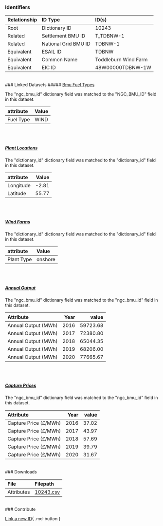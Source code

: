 ### Identifiers

| Relationship   | ID Type              | ID(s)                |
|:---------------|:---------------------|:---------------------|
| Root           | Dictionary ID        | 10243                |
| Related        | Settlement BMU ID    | T_TDBNW-1            |
| Related        | National Grid BMU ID | TDBNW-1              |
| Equivalent     | ESAIL ID             | TDBNW                |
| Equivalent     | Common Name          | Toddleburn Wind Farm |
| Equivalent     | EIC ID               | 48W00000TDBNW-1W     |

<br>
### Linked Datasets
##### <a href="https://osuked.github.io/Power-Station-Dictionary/datasets/bmu-fuel-types">Bmu Fuel Types</a>



The "ngc_bmu_id" dictionary field was matched to the "NGC_BMU_ID" field in this dataset.

| attribute   | Value   |
|:------------|:--------|
| Fuel Type   | WIND    |

<br><br>
##### <a href="https://osuked.github.io/Power-Station-Dictionary/datasets/plant-locations">Plant Locations</a>



The "dictionary_id" dictionary field was matched to the "dictionary_id" field in this dataset.

| attribute   |   Value |
|:------------|--------:|
| Longitude   |   -2.81 |
| Latitude    |   55.77 |

<br><br>
##### <a href="https://osuked.github.io/Power-Station-Dictionary/datasets/wind-farms">Wind Farms</a>



The "dictionary_id" dictionary field was matched to the "dictionary_id" field in this dataset.

| attribute   | Value   |
|:------------|:--------|
| Plant Type  | onshore |

<br><br>
##### <a href="https://osuked.github.io/Power-Station-Dictionary/datasets/annual-output">Annual Output</a>



The "ngc_bmu_id" dictionary field was matched to the "ngc_bmu_id" field in this dataset.

| Attribute           |   Year |    value |
|:--------------------|-------:|---------:|
| Annual Output (MWh) |   2016 | 59723.68 |
| Annual Output (MWh) |   2017 | 72380.80 |
| Annual Output (MWh) |   2018 | 65044.35 |
| Annual Output (MWh) |   2019 | 68206.00 |
| Annual Output (MWh) |   2020 | 77665.67 |

<br><br>
##### <a href="https://osuked.github.io/Power-Station-Dictionary/datasets/capture-prices">Capture Prices</a>



The "ngc_bmu_id" dictionary field was matched to the "ngc_bmu_id" field in this dataset.

| Attribute             |   Year |   value |
|:----------------------|-------:|--------:|
| Capture Price (£/MWh) |   2016 |   37.02 |
| Capture Price (£/MWh) |   2017 |   43.97 |
| Capture Price (£/MWh) |   2018 |   57.69 |
| Capture Price (£/MWh) |   2019 |   39.79 |
| Capture Price (£/MWh) |   2020 |   31.67 |


<br>
### Downloads


| File       | Filepath                                                                              |
|:-----------|:--------------------------------------------------------------------------------------|
| Attributes | [10243.csv](https://osuked.github.io/Power-Station-Dictionary/object_attrs/10243.csv) |


<br>
### Contribute

[Link a new ID](https://docs.google.com/forms/d/e/1FAIpQLSc5jRsQ7NgiLLXbwo9PUdwTQyuqbRwThltG56-o6NVSe7E_nw/viewform?usp=pp_url&entry.251912331=10243){ .md-button }